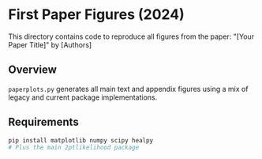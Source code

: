# First Paper Figures (2024)

This directory contains code to reproduce all figures from the paper:
"[Your Paper Title]" by [Authors]

## Overview

`paperplots.py` generates all main text and appendix figures using a mix of 
legacy and current package implementations.

## Requirements

```bash
pip install matplotlib numpy scipy healpy
# Plus the main 2ptlikelihood package
